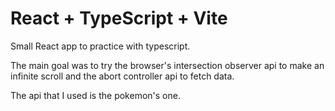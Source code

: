 # React + TypeScript + Vite

Small React app to practice with typescript.

The main goal was to try the browser's intersection observer api to make an infinite scroll and the abort controller api to fetch data.

The api that I used is the pokemon's one.
